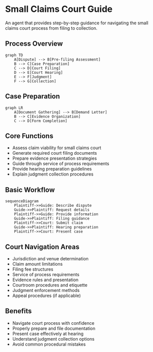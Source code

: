 # Small Claims Court Guide

An agent that provides step-by-step guidance for navigating the small claims court process from filing to collection.

## Process Overview

```mermaid
graph TD
    A[Dispute] --> B[Pre-filing Assessment]
    B --> C[Case Preparation]
    C --> D[Court Filing]
    D --> E[Court Hearing]
    E --> F[Judgment]
    F --> G[Collection]
```

## Case Preparation

```mermaid
graph LR
    A[Document Gathering] --> B[Demand Letter]
    B --> C[Evidence Organization]
    C --> D[Form Completion]
```

## Core Functions

- Assess claim viability for small claims court
- Generate required court filing documents
- Prepare evidence presentation strategies
- Guide through service of process requirements
- Provide hearing preparation guidelines
- Explain judgment collection procedures

## Basic Workflow

```mermaid
sequenceDiagram
    Plaintiff->>Guide: Describe dispute
    Guide->>Plaintiff: Request details
    Plaintiff->>Guide: Provide information
    Guide->>Plaintiff: Filing guidance
    Plaintiff->>Court: Submit claim
    Guide->>Plaintiff: Hearing preparation
    Plaintiff->>Court: Present case
```

## Court Navigation Areas

- Jurisdiction and venue determination
- Claim amount limitations
- Filing fee structures
- Service of process requirements
- Evidence rules and presentation
- Courtroom procedures and etiquette
- Judgment enforcement methods
- Appeal procedures (if applicable)

## Benefits

- Navigate court process with confidence
- Properly prepare and file documentation
- Present case effectively at hearing
- Understand judgment collection options
- Avoid common procedural mistakes
